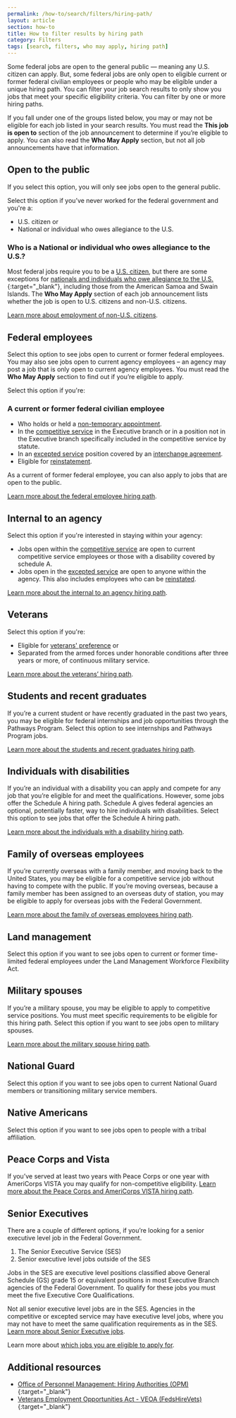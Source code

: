 ```yaml
---
permalink: /how-to/search/filters/hiring-path/
layout: article
section: how-to
title: How to filter results by hiring path
category: Filters
tags: [search, filters, who may apply, hiring path]
---
```


Some federal jobs are open to the general public — meaning any U.S. citizen can apply. But, some federal jobs are only open to eligible current or former federal civilian employees or people who may be eligible under a unique hiring path. You can filter your job search results to only show you jobs that meet your specific eligibility criteria. You can filter by one or more hiring paths.

If you fall under one of the groups listed below, you may or may not be eligible for each job listed in your search results. You must read the **This job is open to** section of the job announcement to determine if you’re eligible to apply.  You can also read the **Who May Apply** section, but not all job announcements have that information.

## Open to the public

If you select this option, you will only see jobs open to the general public.

Select this option if you’ve never worked for the federal government and you're a:

* U.S. citizen or
* National or individual who owes allegiance to the U.S.

### Who is a National or individual who owes allegiance to the U.S.?  

Most federal jobs require you to be a [U.S. citizen](../../../../working-in-government/us-citizens/), but there are some exceptions for [nationals and individuals who owe allegiance to the U.S.](https://www.uscis.gov/ilink/docView/SLB/HTML/SLB/0-0-0-1/0-0-0-29/0-0-0-9696.html){:target="_blank"}, including those from the American Samoa and Swain Islands. The **Who May Apply** section of each job announcement lists whether the job is open to U.S. citizens and non-U.S. citizens.

[Learn more about employment of non-U.S. citizens](../../../../working-in-government/non-citizens/).

## Federal employees

Select this option to see jobs open to current or former federal employees. You may also see jobs open to current agency employees – an agency may post a job that is only open to current agency employees. You must read the **Who May Apply** section to find out if you’re eligible to apply.

Select this option if you're:

### A current or former federal civilian employee

* Who holds or held a [non-temporary appointment](../../../../working-in-government/appointments/).
* In the [competitive service](../../../../working-in-government/service/) in the Executive branch or in a position not in the Executive branch specifically included in the competitive service by statute.
* In an [excepted service](../../../../working-in-government/service/) position covered by an [interchange agreement](../../../../working-in-government/unique-hiring-paths/federal-employees/interchange-agreements/).
* Eligible for [reinstatement](../../../../working-in-government/unique-hiring-paths/federal-employees/reinstatement/).

As a current of former federal employee, you can also apply to jobs that are open to the public.

[Learn more about the federal employee hiring path](../../../../working-in-government/unique-hiring-paths/federal-employees/).

## Internal to an agency

Select this option if you're interested in staying within your agency:

* Jobs open within the [competitive service](../../../../working-in-government/service/) are open to current competitive service employees or those with a disability covered by schedule A.
* Jobs open in the [excepted service](../../../../working-in-government/service/) are open to anyone within the agency. This also includes employees who can be [reinstated](../../../../working-in-government/unique-hiring-paths/federal-employees/reinstatement/).

[Learn more about the internal to an agency hiring path](../../../../working-in-government/unique-hiring-paths/federal-employees/internal/).

## Veterans
Select this option if you're:

* Eligible for [veterans' preference](../../../../working-in-government/unique-hiring-paths/veterans/preference/) or
* Separated from the armed forces under honorable conditions after three years or more, of continuous military service.

[Learn more about the veterans’ hiring path](../../../../working-in-government/unique-hiring-paths/veterans/).

## Students and recent graduates
If you’re a current student or have recently graduated in the past two years, you may be eligible for federal internships and job opportunities through the Pathways Program.  Select this option to see internships and Pathways Program jobs.

[Learn more about the students and recent graduates hiring path](../../../../working-in-government/unique-hiring-paths/students/).

## Individuals with disabilities
If you’re an individual with a disability you can apply and compete for any job that you’re eligible for and meet the qualifications.  However, some jobs offer the Schedule A hiring path.  Schedule A gives federal agencies an optional, potentially faster, way to hire individuals with disabilities. Select this option to see jobs that offer the Schedule A hiring path.

[Learn more about the individuals with a disability hiring path](../../../../working-in-government/unique-hiring-paths/individuals-with-disabilities/).

## Family of overseas employees

If you’re currently overseas with a family member, and moving back to the United States, you may be eligible for a competitive service job without having to compete with the public. If you’re moving overseas, because a family member has been assigned to an overseas duty of station, you may be eligible to apply for overseas jobs with the Federal Government.

[Learn more about the family of overseas employees hiring path](../../../../working-in-government/unique-hiring-paths/family-of-overseas-employees/).

## Land management
Select this option if you want to see jobs open to current or former time-limited federal employees under the Land Management Workforce Flexibility Act.

## Military spouses
If you’re a military spouse, you may be eligible to apply to competitive service positions. You must meet specific requirements to be eligible for this hiring path.  Select this option if you want to see jobs open to military spouses.

[Learn more about the military spouse hiring path](../../../../working-in-government/unique-hiring-paths/military-spouses/).

## National Guard
Select this option if you want to see jobs open to current National Guard members or transitioning military service members.

## Native Americans
Select this option if you want to see jobs open to people with a tribal affiliation.

## Peace Corps and Vista
If you’ve served at least two years with Peace Corps or one year with AmeriCorps VISTA you may qualify for non-competitive eligibility.
[Learn more about the Peace Corps and AmeriCorps VISTA hiring path](../../../../working-in-government/unique-hiring-paths/peace-corps/).

## Senior Executives
There are a couple of different options, if you’re looking for a senior executive level job in the Federal Government.
1. The Senior Executive Service (SES)
2. Senior executive level jobs outside of the SES

Jobs in the SES are executive level positions classified above General Schedule (GS) grade 15 or equivalent positions in most Executive Branch agencies of the Federal Government. To qualify for these jobs you must meet the five Executive Core Qualifications.

Not all senior executive level jobs are in the SES.  Agencies in the competitive or excepted service may have executive level jobs, where you may not have to meet the same qualification requirements as in the SES. [Learn more about Senior Executive jobs](../../../../working-in-government/unique-hiring-paths/senior-executive-service/).

Learn more about [which jobs you are eligible to apply for](../../../../faq/application/eligibility/).

## Additional resources

* [Office of Personnel Management: Hiring Authorities (OPM)](https://www.opm.gov/policy-data-oversight/hiring-information/hiring-authorities/){:target="_blank"}
* [Veterans Employment Opportunities Act - VEOA (FedsHireVets)](https://www.fedshirevets.gov/job/shav/index.aspx/){:target="_blank"}
